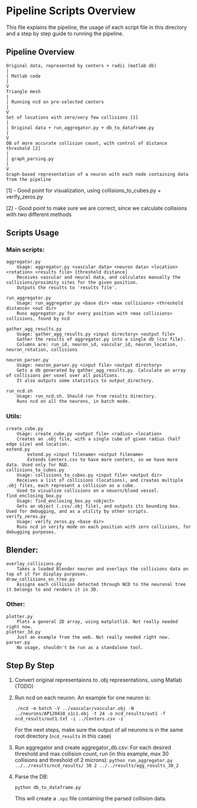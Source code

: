 # Pipeline Scripts Overview

This file explains the pipeline, the usage of each script file in this directory and a step by step guide to running the pipeline.


## Pipeline Overview
	Original data, represented by centers + radii (matlab db)
	|
	| Matlab code
	|
	V
	Triangle mesh
	|
	| Running ncd on pre-selected centers
	|
	V
	Set of locations with zero/very few collisions [1]
	|
	| Original data + run_aggregator.py + db_to_dataframe.py
	|
	V
	DB of more accurate collision count, with control of distance threshold [2]
	|
	| graph_parsing.py
	|
	V
	Graph-based representation of a neuron with each node containing data from the pipeline

[1] - Good point for visualization, using collisions_to_cubes.py + verify_zeros.py

[2] - Good point to make sure we are correct, since we calculate collisions with two different methods


## Scripts Usage
### Main scripts:
	aggregator.py
		Usage: aggregator.py <vascular data> <neuron data> <location> <rotation> <results file> [threshold distance]
		Receives vascular and neural data, and calculates manually the collisions/proximity sites for the given position.
		Outputs the results to 'results file'.

	run_aggregator.py
		Usage: run_aggregator.py <base dir> <max collisions> <threshold distance> <out dir>
		Runs aggregator.py for every position with <max collisions> collisions, found by ncd

	gather_agg_results.py
		Usage: gather_agg_results.py <input directory> <output file>
		Gather the results of aggregator.py into a single db (csv file).
		Columns are: run_id, neuron_id, vascular_id, neuron_location, neuron_rotation, collisions

	neuron_parser.py
		Usage: neuron_parser.py <input file> <output directory>
		Gets a db generated by gather_agg_results.py. Calculate an array of collisions per voxel over all positions.
		It also outputs some statistics to output_directory.

	run_ncd.sh
		Usage: run_ncd.sh. Should run from results directory.
		Runs ncd on all the neurons, in batch mode.


### Utils:
	create_cube.py
		Usage: create_cube.py <output file> <radius> <location>
		Creates an .obj file, with a single cube of given radius (half edge size) and location.
	extend.py
			extend.py <input filename> <output filename>
			Extends Centers.csv to have more centers, so we have more data. Used only for R&D.
	collisions_to_cubes.py
		Usage: collisions_to_cubes.py <input file> <output dir>
		Receives a list of collisions (locations), and creates multiple .obj files, each represent a collision as a cube.
		Used to visualize collisions on a neuorn/blood vessel.
	find_enclosing_box.py
		Usage: find_enclosing_box.py <object>
		Gets an object (.csv/.obj file), and outputs its bounding box. Used for debugging, and as a utility by other scripts.
	verify_zeros.py
		Usage: verify_zeros.py <base dir>
		Runs ncd in verify mode on each position with zero collisions, for debugging purposes.


## Blender:
    overlay_collisions.py
        Takes a loaded Blender neuron and overlays the collisions data on top of it for display purposes.
	draw_collisions_on_tree.py
		Assigns each collision detected through NCD to the neuronal tree it belongs to and renders it in 3D.

### Other:
	plotter.py
		Plots a general 2D array, using matplotlib. Not really needed right now.
	plotter_3d.py
		Just an example from the web. Not really needed right now.
	parser.py
		No usage, shouldn't be run as a standalone tool.


## Step By Step
1. Convert original representaions to .obj representations, using Matlab (TODO)

2. Run ncd on each neuron. An example for one neuron is:

	`./ncd -m batch -V ../vascular/vascular.obj -N ../neurons/AP120410_s1c1.obj -t 24 -o ncd_results/out1 -f ncd_results/out1.txt -i ../Centers.csv -z`

	For the next steps, make sure the output of all neurons is in the same root directory (`ncd_results` in this case)

3. Run aggregator and create aggregator_db.csv:
	For each desired threshold and max collision count, run (in this example, max 30 collisions and threshold of 2 microns):
	`python run_aggregator.py ../../results/ncd_results/ 30 2 ../../results/agg_results_30_2`

4. Parse the DB:

    `python db_to_dataframe.py`

    This will create a `.npz` file containing the parsed collision data.
